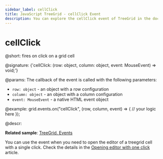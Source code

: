 ```yaml
---
sidebar_label: cellClick
title: JavaScript TreeGrid - cellClick Event 
description: You can explore the cellClick event of TreeGrid in the documentation of the DHTMLX JavaScript UI library. Browse developer guides and API reference, try out code examples and live demos, and download a free 30-day evaluation version of DHTMLX Suite.
---
```


# cellClick

@short: fires on click on a grid cell

@signature: {'cellClick: (row: object, column: object, event: MouseEvent) => void;'}

@params:
The callback of the event is called with the following parameters:

- `row: object` - an object with a row configuration
- `column: object` - an object with a column configuration
- `event: MouseEvent` - a native HTML event object

@example:
grid.events.on("cellClick", (row, column, event) => {
     // your logic here
});

@descr:

**Related sample**: [TreeGrid. Events](https://snippet.dhtmlx.com/sgwnxshe)

You can use the event when you need to open the editor of a treegrid cell with a single click. Check the details in the [Opening editor with one click](../../../treegrid/configuration/#opening-editor-with-one-click) article.